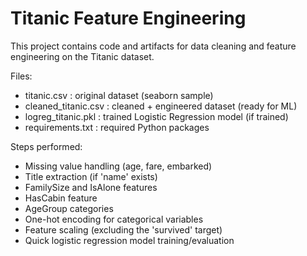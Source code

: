 # Titanic Feature Engineering 

This project contains code and artifacts for data cleaning and feature engineering on the Titanic dataset.

Files:
- titanic.csv           : original dataset (seaborn sample)
- cleaned_titanic.csv   : cleaned + engineered dataset (ready for ML)
- logreg_titanic.pkl    : trained Logistic Regression model (if trained)
- requirements.txt      : required Python packages

Steps performed:
- Missing value handling (age, fare, embarked)
- Title extraction (if 'name' exists)
- FamilySize and IsAlone features
- HasCabin feature
- AgeGroup categories
- One-hot encoding for categorical variables
- Feature scaling (excluding the 'survived' target)
- Quick logistic regression model training/evaluation
